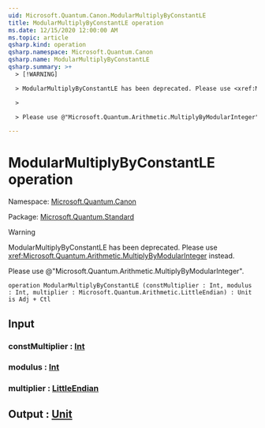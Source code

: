 ```yaml
---
uid: Microsoft.Quantum.Canon.ModularMultiplyByConstantLE
title: ModularMultiplyByConstantLE operation
ms.date: 12/15/2020 12:00:00 AM
ms.topic: article
qsharp.kind: operation
qsharp.namespace: Microsoft.Quantum.Canon
qsharp.name: ModularMultiplyByConstantLE
qsharp.summary: >+
  > [!WARNING]

  > ModularMultiplyByConstantLE has been deprecated. Please use <xref:Microsoft.Quantum.Arithmetic.MultiplyByModularInteger> instead.

  >

  > Please use @"Microsoft.Quantum.Arithmetic.MultiplyByModularInteger".

---
```


# ModularMultiplyByConstantLE operation

Namespace: [Microsoft.Quantum.Canon](xref:Microsoft.Quantum.Canon)

Package: [Microsoft.Quantum.Standard](https://nuget.org/packages/Microsoft.Quantum.Standard)


> [!WARNING]
> ModularMultiplyByConstantLE has been deprecated. Please use <xref:Microsoft.Quantum.Arithmetic.MultiplyByModularInteger> instead.
>
> Please use @"Microsoft.Quantum.Arithmetic.MultiplyByModularInteger".



```qsharp
operation ModularMultiplyByConstantLE (constMultiplier : Int, modulus : Int, multiplier : Microsoft.Quantum.Arithmetic.LittleEndian) : Unit is Adj + Ctl
```


## Input

### constMultiplier : [Int](xref:microsoft.quantum.lang-ref.int)




### modulus : [Int](xref:microsoft.quantum.lang-ref.int)




### multiplier : [LittleEndian](xref:Microsoft.Quantum.Arithmetic.LittleEndian)





## Output : [Unit](xref:microsoft.quantum.lang-ref.unit)

